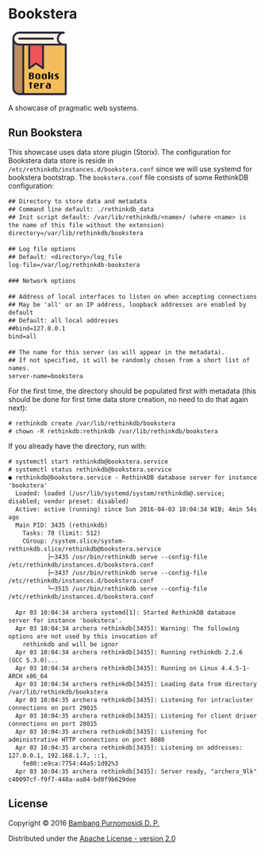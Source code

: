 Bookstera
=========

![Bookstera](public/images/logo-bookstera.png)

A showcase of pragmatic web systems.

## Run Bookstera

This showcase uses data store plugin (Storix). The configuration for Bookstera data store is reside in `/etc/rethinkdb/instances.d/bookstera.conf` since we will use systemd for bookstera bootstrap. The `bookstera.conf` file consists of some RethinkDB configuration:

```
## Directory to store data and metadata
## Command line default: ./rethinkdb_data
## Init script default: /var/lib/rethinkdb/<name>/ (where <name> is the name of this file without the extension)
directory=/var/lib/rethinkdb/bookstera

## Log file options
## Default: <directory>/log_file
log-file=/var/log/rethinkdb-bookstera

### Network options

## Address of local interfaces to listen on when accepting connections
## May be 'all' or an IP address, loopback addresses are enabled by default
## Default: all local addresses
##bind=127.0.0.1
bind=all

## The name for this server (as will appear in the metadata).
## If not specified, it will be randomly chosen from a short list of names.
server-name=bookstera
```

For the first time, the directory should be populated first with metadata (this should be done for first time data store creation, no need to do that again next):

```
# rethinkdb create /var/lib/rethinkdb/bookstera
# chown -R rethinkdb:rethinkdb /var/lib/rethinkdb/bookstera
```

If you already have the directory, run with:

```
# systemctl start rethinkdb@bookstera.service
# systemctl status rethinkdb@bookstera.service
● rethinkdb@bookstera.service - RethinkDB database server for instance 'bookstera'
  Loaded: loaded (/usr/lib/systemd/system/rethinkdb@.service; disabled; vendor preset: disabled)
  Active: active (running) since Sun 2016-04-03 10:04:34 WIB; 4min 54s ago
  Main PID: 3435 (rethinkdb)
    Tasks: 78 (limit: 512)
    CGroup: /system.slice/system-rethinkdb.slice/rethinkdb@bookstera.service
           ├─3435 /usr/bin/rethinkdb serve --config-file /etc/rethinkdb/instances.d/bookstera.conf
           ├─3437 /usr/bin/rethinkdb serve --config-file /etc/rethinkdb/instances.d/bookstera.conf
           └─3515 /usr/bin/rethinkdb serve --config-file /etc/rethinkdb/instances.d/bookstera.conf

  Apr 03 10:04:34 archera systemd[1]: Started RethinkDB database server for instance 'bookstera'.
  Apr 03 10:04:34 archera rethinkdb[3435]: Warning: The following options are not used by this invocation of
    rethinkdb and will be ignor
  Apr 03 10:04:34 archera rethinkdb[3435]: Running rethinkdb 2.2.6 (GCC 5.3.0)...
  Apr 03 10:04:34 archera rethinkdb[3435]: Running on Linux 4.4.5-1-ARCH x86_64
  Apr 03 10:04:34 archera rethinkdb[3435]: Loading data from directory /var/lib/rethinkdb/bookstera
  Apr 03 10:04:35 archera rethinkdb[3435]: Listening for intracluster connections on port 29015
  Apr 03 10:04:35 archera rethinkdb[3435]: Listening for client driver connections on port 28015
  Apr 03 10:04:35 archera rethinkdb[3435]: Listening for administrative HTTP connections on port 8080
  Apr 03 10:04:35 archera rethinkdb[3435]: Listening on addresses: 127.0.0.1, 192.168.1.7, ::1,
    fe80::e9ca:7754:44a5:1d92%3
  Apr 03 10:04:35 archera rethinkdb[3435]: Server ready, "archera_9lk" c40097cf-f9f7-448a-aa84-bd0f9b629dee
```

## License

Copyright © 2016 [Bambang Purnomosidi D. P.](http://bpdp.xyz)

Distributed under the [Apache License - version 2.0](http://www.apache.org/licenses/LICENSE-2.0.html)
